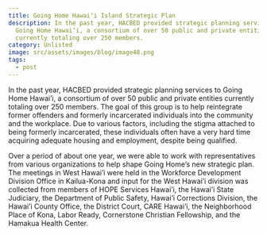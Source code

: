 ```yaml
---
title: Going Home Hawaiʻi Island Strategic Plan
description: In the past year, HACBED provided strategic planning services to
  Going Home Hawai’i, a consortium of over 50 public and private entities
  currently totaling over 250 members.
category: Unlisted
image: src/assets/images/blog/image48.png
tags:
  - post
---
```

In the past year, HACBED provided strategic planning services to Going Home Hawai’i, a consortium of over 50 public and private entities currently totaling over 250 members. The goal of this group is to help reintegrate former offenders and formerly incarcerated individuals into the community and the workplace. Due to various factors, including the stigma attached to being formerly incarcerated, these individuals often have a very hard time acquiring adequate housing and employment, despite being qualified.

Over a period of about one year, we were able to work with representatives from various organizations to help shape Going Home’s new strategic plan. The meetings in West Hawai’i were held in the Workforce Development Division Office in Kailua-Kona and input for the West Hawai’i division was collected from members of HOPE Services Hawai’i, the Hawai’i State Judiciary, the Department of Public Safety, Hawai’i Corrections Division, the Hawai’i County Office, the District Court, CARE Hawai’i, the Neighborhood Place of Kona, Labor Ready, Cornerstone Christian Fellowship, and the Hamakua Health Center.
